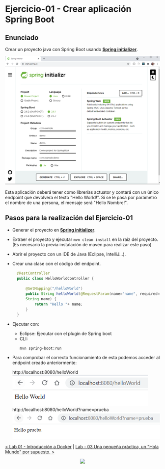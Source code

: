 # Ejercicio-01 - Crear aplicación Spring Boot

## Enunciado
Crear un proyecto java con Spring Boot usando **[Spring initializer](https://start.spring.io/)**.

![Spring initializer](resources/spring-initializer.png)

Esta aplicación deberá tener como librerías actuator y contará con un único endpoint que devolvera el texto "Hello World!". Si se le pasa por parámetro el nombre de una persona, el mensaje será "Hello Nombre!".

## Pasos para la realización del Ejercicio-01
* Generar el proyecto en **[Spring initializer](https://start.spring.io/)**.
* Extraer el proyecto y ejecutar 
    ```mvn clean install``` en la raiz del proyecto. (Es necesario la previa instalación de maven para realizar este paso)
* Abrir el proyecto con un IDE de Java (Eclipse, IntelliJ...).
* Crear una clase con el código del endpoint.
  ```java
    @RestController
    public class HelloWorldController {
	
	    @GetMapping("/helloWorld")
	    public String helloWorld(@RequestParam(name="name", required=false, defaultValue="World") 
        String name) {
		    return "Hello "+ name;
	    }
    }
  ```
* Ejecutar con: 
    * Eclipse: Ejecutar con el plugin de Spring boot
    * CLI: 
        ```
        mvn spring-boot:run
        ``` 
* Para comprobar el correcto funcionamiento de esta podemos acceder al endpoint creado anteriormente:
    
    http://localhost:8080/helloWorld  
    ![Ejecución sin parametro](resources/1endpoint-no-param.PNG)  
    http://localhost:8080/helloWorld?name=prueba  
    ![Ejecución con parametro](resources/1endpoint-with-param.PNG)  


[< Lab 01 - Introducción a Docker](../lab-01/) | [ Lab - 03 Una pequeña práctica, un "Hola Mundo" por supuesto. >](../lab-03)
<p align="center">
    <img src="../resources/header.png">
</p>
